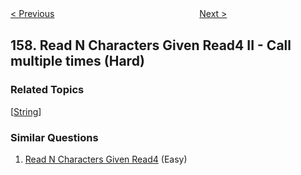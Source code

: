 <!--|This file generated by command(leetcode description); DO NOT EDIT.    |-->
<!--+----------------------------------------------------------------------+-->
<!--|@author    openset <openset.wang@gmail.com>                           |-->
<!--|@link      https://github.com/openset                                 |-->
<!--|@home      https://github.com/openset/leetcode                        |-->
<!--+----------------------------------------------------------------------+-->

[< Previous](https://github.com/openset/leetcode/tree/master/problems/read-n-characters-given-read4 "Read N Characters Given Read4")
　　　　　　　　　　　　　　　　
[Next >](https://github.com/openset/leetcode/tree/master/problems/longest-substring-with-at-most-two-distinct-characters "Longest Substring with At Most Two Distinct Characters")

## 158. Read N Characters Given Read4 II - Call multiple times (Hard)



### Related Topics
  [[String](https://github.com/openset/leetcode/tree/master/tag/string/README.md)]

### Similar Questions
  1. [Read N Characters Given Read4](https://github.com/openset/leetcode/tree/master/problems/read-n-characters-given-read4) (Easy)
